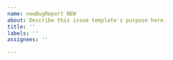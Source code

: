 ```yaml
---
name: newBugReport NEW
about: Describe this issue template's purpose here.
title: ''
labels: ''
assignees: ''

---
```



